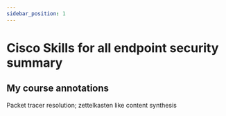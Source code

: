 ```yaml
---
sidebar_position: 1
---
```


# Cisco Skills for all endpoint security summary


## My course annotations

Packet tracer resolution;
zettelkasten like content synthesis